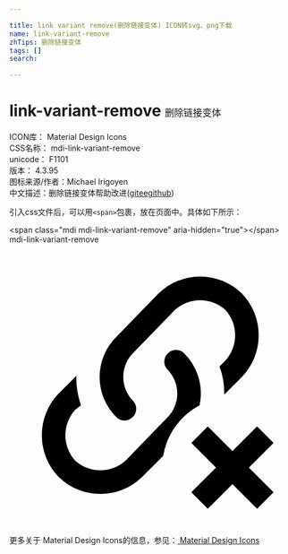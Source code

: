 ```yaml
---

title: link variant remove(删除链接变体) ICON转svg、png下载
name: link-variant-remove
zhTips: 删除链接变体
tags: []
search: 

---
```


# link-variant-remove  <small style="font-size: 60%;font-weight: 100">删除链接变体</small>


<div class="detail-page">
<p>
<span>
ICON库：
<span class="badge-secondary badge">Material Design Icons</span> 
</span>
<br/>
<span>
CSS名称：
<span class="badge-secondary badge">mdi-link-variant-remove</span> 
</span>
<br/>
<span>
unicode：
<span class="badge-secondary badge">F1101</span> 
<copy-btn content='F1101' btn-title=""></copy-btn>
<copy-btn :content='String.fromCodePoint(parseInt("F1101", 16))' btn-title="复制U"></copy-btn>
</span>
<br/>
<span>
版本：
<span class="badge-secondary badge">4.3.95</span> 
</span>
<br/>
<span>图标来源/作者：<span class="badge-light badge">Michael Irigoyen</span></span> 
<br/>
<span class="zh-detail">中文描述：<span class="badge-primary badge">删除链接变体</span><span class="help-link"><span>帮助改进</span>(<a href="https://gitee.com/liuwave/icon-helper/edit/master/json/material/link-variant-remove.json" target="_blank" rel="noopener noreferrer">gitee</a><a href="https://github.com/liuwave/icon-helper/edit/master/json/material/link-variant-remove.json" target="_blank" rel="noopener noreferrer">github</a></span>)</span><br/>
</p>
</div>
<div class="alert alert-dark">
  <i class="mdi mdi-link-variant-remove mdi-48px"></i>
  <i class="mdi mdi-link-variant-remove mdi-36px"></i>
  <i class="mdi mdi-link-variant-remove mdi-24px"></i>
  <i class="mdi mdi-link-variant-remove mdi-18px"></i>
</div>
<div>
  <p>引入css文件后，可以用<code>&lt;span&gt;</code>包裹，放在页面中。具体如下所示：    
  </p>
  <div class="alert alert-primary" style="font-size: 14px">
    &lt;span class="mdi mdi-link-variant-remove" aria-hidden="true"&gt;&lt;/span&gt;
    <copy-btn content='<span class="mdi mdi-link-variant-remove" aria-hidden="true"></span>'></copy-btn>
  </div>
  <div class="alert alert-secondary">
    <i class="mdi mdi-link-variant-remove"
    style="font-size: 24px"
    aria-hidden="true"></i> mdi-link-variant-remove
    <copy-btn content="mdi-link-variant-remove" btn-title="复制图标名称"></copy-btn>
  </div>
</div>
<div id="svg" class="svg-wrap">
<svg xmlns="http://www.w3.org/2000/svg" viewBox="0 0 24 24"><path d="M10.6 13.4A1 1 0 0 1 9.2 14.8A4.8 4.8 0 0 1 9.2 7.8L12.7 4.2A5.1 5.1 0 0 1 19.8 4.2A5.1 5.1 0 0 1 19.8 11.3L18.3 12.8A6.4 6.4 0 0 0 17.9 10.4L18.4 9.9A3.2 3.2 0 0 0 18.4 5.6A3.2 3.2 0 0 0 14.1 5.6L10.6 9.2A2.9 2.9 0 0 0 10.6 13.4M16.2 13.7A4.8 4.8 0 0 0 14.8 9.2A1 1 0 0 0 13.4 10.6A2.9 2.9 0 0 1 13.4 14.8L9.9 18.4A3.2 3.2 0 0 1 5.6 18.4A3.2 3.2 0 0 1 5.6 14.1L6.1 13.7A7.3 7.3 0 0 1 5.7 11.2L4.2 12.7A5.1 5.1 0 0 0 4.2 19.8A5.1 5.1 0 0 0 11.3 19.8L13.1 18A6 6 0 0 1 16.2 13.7M21.1 15.5L19 17.6L16.9 15.5L15.5 16.9L17.6 19L15.5 21.1L16.9 22.5L19 20.4L21.1 22.5L22.5 21.1L20.4 19L22.5 16.9Z" /></svg>
</div>
<detail full-name='mdi-link-variant-remove'></detail>
    
<div><p>更多关于 Material Design Icons的信息，参见：<a target="_blank" href="https://iconhelper.cn/material.html"> Material Design Icons</a>
</p></div>
